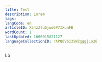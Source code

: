 ```yaml
---
title: Test
description: Lorem
tags: 
langCode: en
articleID: X54zZfu5jwoGP7IXunFB
wordCount: 1
lastUpdated: 1666015821127
languageCollectionID: rAPQ0VS13SWZgggjLo26
---
```


Lo
